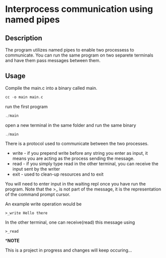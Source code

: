 # Interprocess communication using named pipes

## Description

The program utilizes named pipes to enable two processess to communicate. You can run the same program on two separete terminals and have them pass messages between them.

## Usage

Compile the main.c into a binary called main.

```c
cc -o main main.c
```

run the first program

```c
./main
```

open a new terminal in the same folder and run the same binary

```c
./main
```

There is a protocol used to communicate between the two processes. 
+ write - if you prepend write before any string you enter as input, it means you are acting as the process sending the message.
+ read - if you simply type read in the other terminal, you can receive the input sent by the writer
+ exit - used to clean-up resources and to exit

You will need to enter input in the waiting repl once you have run the program. Note that the >_ is not part of the message, it is the representation of the command prompt cursor.

An example write operation would be
```plaintext
>_write Hello there
```

In the other terminal, one can receive(read) this message using

```plaintext
>_read
```

***NOTE**

This is a project in progress and changes will keep occuring...
